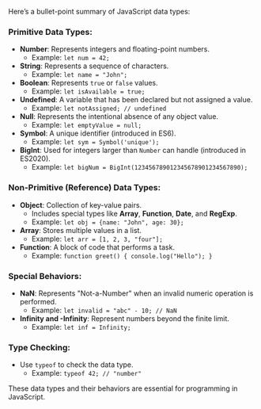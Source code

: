 Here’s a bullet-point summary of JavaScript data types:

### **Primitive Data Types**:
- **Number**: Represents integers and floating-point numbers.
  - Example: `let num = 42;`
- **String**: Represents a sequence of characters.
  - Example: `let name = "John";`
- **Boolean**: Represents `true` or `false` values.
  - Example: `let isAvailable = true;`
- **Undefined**: A variable that has been declared but not assigned a value.
  - Example: `let notAssigned; // undefined`
- **Null**: Represents the intentional absence of any object value.
  - Example: `let emptyValue = null;`
- **Symbol**: A unique identifier (introduced in ES6).
  - Example: `let sym = Symbol('unique');`
- **BigInt**: Used for integers larger than `Number` can handle (introduced in ES2020).
  - Example: `let bigNum = BigInt(123456789012345678901234567890);`

### **Non-Primitive (Reference) Data Types**:
- **Object**: Collection of key-value pairs. 
  - Includes special types like **Array**, **Function**, **Date**, and **RegExp**.
  - Example: `let obj = {name: "John", age: 30};`
- **Array**: Stores multiple values in a list.
  - Example: `let arr = [1, 2, 3, "four"];`
- **Function**: A block of code that performs a task.
  - Example: `function greet() { console.log("Hello"); }`

### **Special Behaviors**:
- **NaN**: Represents "Not-a-Number" when an invalid numeric operation is performed.
  - Example: `let invalid = "abc" - 10; // NaN`
- **Infinity and -Infinity**: Represent numbers beyond the finite limit.
  - Example: `let inf = Infinity;`

### **Type Checking**:
- Use `typeof` to check the data type.
  - Example: `typeof 42; // "number"`

These data types and their behaviors are essential for programming in JavaScript.